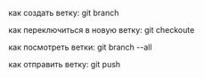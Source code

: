 
как создать ветку: git branch <name>

как переключиться в новую ветку: git checkoute <name>

как посмотреть ветки: git branch --all

как отправить ветку: git push


